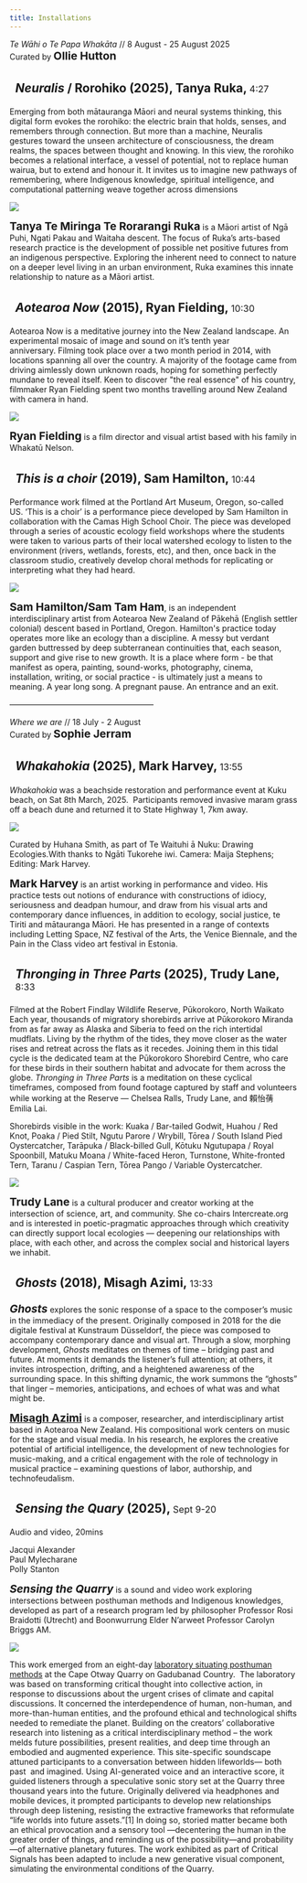 ```yaml
---
title: Installations
---
```


_Te Wāhi o Te Papa Whakāta_ // 8 August - 25 August 2025<br/>
Curated by **Ollie Hutton**


## _Neuralis_ / Rorohiko (2025), Tanya Ruka, <span>4:27</span>

Emerging from both mātauranga Māori and neural systems thinking, this digital
form evokes the rorohiko: the electric brain that holds, senses, and remembers
through connection. But more than a machine, Neuralis gestures toward the
unseen architecture of consciousness, the dream realms, the spaces between
thought and knowing. In this view, the rorohiko becomes a relational interface,
a vessel of potential, not to replace human wairua, but to extend and honour
it. It invites us to imagine new pathways of remembering, where Indigenous
knowledge, spiritual intelligence, and computational patterning weave together
across dimensions

![](tanya_ruka1.jpg)

**Tanya Te Miringa Te Rorarangi Ruka** is a Māori artist of Ngā Puhi, Ngati
Pakau and Waitaha descent. The focus of Ruka’s arts-based research practice is
the development of possible net positive futures from an indigenous
perspective. Exploring the inherent need to connect to nature on a deeper level
living in an urban environment, Ruka examines this innate relationship to
nature as a Māori artist.


## _Aotearoa Now_ (2015), Ryan Fielding, <span>10:30</span> 

Aotearoa Now is a meditative journey into the New Zealand landscape. An
experimental mosaic of image and sound on it’s tenth year anniversary. Filming
took place over a two month period in 2014, with locations spanning all over
the country. A majority of the footage came from driving aimlessly down unknown
roads, hoping for something perfectly mundane to reveal itself. Keen to
discover "the real essence" of his country, filmmaker Ryan Fielding spent two
months travelling around New Zealand with camera in hand.

![](ryan-fielding.jpeg)

**Ryan Fielding** is a film director and visual artist based with his family in Whakatū Nelson. 


## _This is a choir_ (2019), Sam Hamilton, <span>10:44</span>

Performance work filmed at the Portland Art Museum, Oregon, so-called US. ‘This
is a choir’ is a performance piece developed by Sam Hamilton in collaboration
with the Camas High School Choir. The piece was developed through a series of
acoustic ecology field workshops where the students were taken to various parts
of their local watershed ecology to listen to the environment (rivers,
wetlands, forests, etc), and then, once back in the classroom studio,
creatively develop choral methods for replicating or interpreting what they had
heard.

![](sam.jpeg)

**Sam Hamilton/Sam Tam Ham**, is an independent interdisciplinary artist from
Aotearoa New Zealand of Pākehā (English settler colonial) descent based in
Portland, Oregon. Hamilton's practice today operates more like an ecology than
a discipline. A messy but verdant garden buttressed by deep subterranean
continuities that, each season, support and give rise to new growth. It is a
place where form - be that manifest as opera, painting, sound-works,
photography, cinema, installation, writing, or social practice - is ultimately
just a means to meaning. A year long song. A pregnant pause. An entrance and an
exit.


––––––––––––––––––––––––––––––––––––

_Where we are_ // 18 July - 2 August<br/>
Curated by **Sophie Jerram** 

## _Whakahokia_ (2025), Mark Harvey, <span>13:55</span>

_Whakahokia_ was a beachside restoration and performance event at Kuku beach, on
Sat 8th March, 2025.  Participants removed invasive maram grass off a beach
dune and returned it to State Highway 1, 7km away.

![](maram_grass.jpeg)

Curated by Huhana Smith, as part of Te Waituhi ā Nuku: Drawing Ecologies.With
thanks to Ngāti Tukorehe iwi. Camera: Maija Stephens; Editing: Mark Harvey.

**Mark Harvey** is an artist working in performance and video. His practice
tests out notions of endurance with constructions of idiocy, seriousness and
deadpan humour, and draw from his visual arts and contemporary dance
influences, in addition to ecology, social justice, te Tiriti and mātauranga
Māori. He has presented in a range of contexts including Letting Space, NZ
festival of the Arts, the Venice Biennale, and the Pain in the Class video art
festival in Estonia.
 

## _Thronging in Three Parts_ (2025), Trudy Lane, <span>8:33</span>

Filmed at the Robert Findlay Wildlife Reserve, Pūkorokoro, North Waikato Each
year, thousands of migratory shorebirds arrive at Pūkorokoro Miranda from as
far away as Alaska and Siberia to feed on the rich intertidal mudflats. Living
by the rhythm of the tides, they move closer as the water rises and retreat
across the flats as it recedes. Joining them in this tidal cycle is the
dedicated team at the Pūkorokoro Shorebird Centre, who care for these birds in
their southern habitat and advocate for them across the globe. _Thronging in
Three Parts_ is a meditation on these cyclical timeframes, composed from found
footage captured by staff and volunteers while working at the Reserve — Chelsea
Ralls, Trudy Lane, and 賴怡蒨 Emilia Lai.

Shorebirds visible in the work: Kuaka / Bar-tailed Godwit, Huahou / Red Knot,
Poaka / Pied Stilt, Ngutu Parore / Wrybill, Tōrea / South Island Pied
Oystercatcher, Tarāpuka / Black-billed Gull, Kōtuku Ngutupapa / Royal
Spoonbill, Matuku Moana / White-faced Heron, Turnstone, White-fronted Tern,
Taranu / Caspian Tern, Tōrea Pango / Variable Oystercatcher.

![](birds.jpeg)

**Trudy Lane** is a cultural producer and creator working at the intersection of
science, art, and community. She co-chairs Intercreate.org and is interested in
poetic-pragmatic approaches through which creativity can directly support local
ecologies — deepening our relationships with place, with each other, and across
the complex social and historical layers we inhabit.
 


## _Ghosts_ (2018), Misagh Azimi, <span>13:33</span>

**_Ghosts_** explores the sonic response of a space to the composer’s music in the
immediacy of the present. Originally composed in 2018 for the die digitale
festival at Kunstraum Düsseldorf, the piece was composed to accompany
contemporary dance and visual art. Through a slow, morphing development, _Ghosts_
meditates on themes of time – bridging past and future. At moments it demands
the listener’s full attention; at others, it invites introspection, drifting,
and a heightened awareness of the surrounding space. In this shifting dynamic,
the work summons the “ghosts” that linger – memories, anticipations, and echoes
of what was and what might be.

[**Misagh Azimi**](/collaborators/misagh) is a composer, researcher, and interdisciplinary artist based in
Aotearoa New Zealand. His compositional work centers on music for the stage and
visual media. In his research, he explores the creative potential of artificial
intelligence, the development of new technologies for music-making, and a
critical engagement with the role of technology in musical practice – examining
questions of labor, authorship, and technofeudalism. 


## _Sensing the Quary_ (2025), <span>Sept 9-20</span>

<!-- Sept 9-20<br /> -->
Audio and video, 20mins

Jacqui Alexander<br />
Paul Mylecharane<br />
Polly Stanton

**_Sensing the Quarry_** is a sound and video work exploring intersections
between posthuman methods and Indigenous knowledges, developed as part of a
research program led by philosopher Professor Rosi Braidotti (Utrecht) and
Boonwurrung Elder N’arweet Professor Carolyn Briggs AM.

![](./sensing-the-quary.jpg)

This work emerged from an eight-day [laboratory situating posthuman
methods](https://www.posthuman.au/) at the Cape Otway Quarry on Gadubanad
Country.  The laboratory was based on transforming critical thought into
collective action, in response to discussions about the urgent crises of
climate and capital discussions. It concerned the interdependence of human,
non-human, and more-than-human entities, and the profound ethical and
technological shifts needed to remediate the planet. Building on the creators’
collaborative research into listening as a critical interdisciplinary method
– the work melds future possibilities, present realities, and deep time through
an embodied and augmented experience. This site-specific soundscape attuned
participants to a conversation between hidden lifeworlds— both past  and
imagined. Using AI-generated voice and an interactive score, it guided
listeners through a speculative sonic story set at the Quarry three thousand
years into the future. Originally delivered via headphones and mobile devices,
it prompted participants to develop new relationships through deep listening,
resisting the extractive frameworks that reformulate “life worlds into future
assets.”[1] In doing so, storied matter became both an ethical provocation and
a sensory tool —decentering the human in the greater order of things, and
reminding us of the possibility—and probability—of alternative planetary
futures. The work exhibited as part of Critical Signals has been adapted to
include a new generative visual component, simulating the environmental
conditions of the Quarry.


<style>

header :not(h1) {
  display: none;
}

h2 {
  background: var(--critical-cream);
  color: var(--critical-green);

  padding-top: 3px;
  padding-left: 10px;
  padding-bottom: 3px;
}

h2 span {
  font-size: 1rem;
  font-weight: 400;
}

p strong {
  font-size: 1.2rem;
}

img {
  border-radius: 0;
}
</style>

